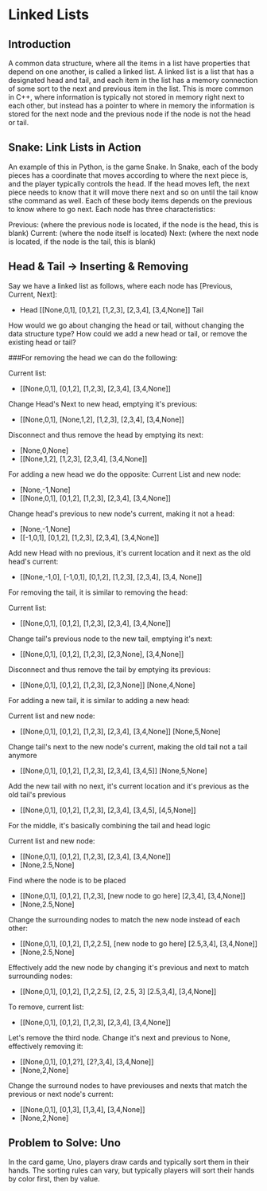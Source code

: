 # Linked Lists

## Introduction

A common data structure, where all the items in a list have properties that depend on one another, is called a linked list. A linked list is a list that has a designated head and tail, and each item in the list has a memory connection of some sort to the next and previous item in the list. This is more common in C++, where information is typically not stored in memory right next to each other, but instead has a pointer to where in memory the information is stored for the next node and the previous node if the node is not the head or tail.

## Snake: Link Lists in Action

An example of this in Python, is the game Snake. In Snake, each of the body pieces has a coordinate that moves according to where the next piece is, and the player typically controls the head. If the head moves left, the next piece needs to know that it will move there next and so on until the tail know sthe command as well. Each of these body items depends on the previous to know where to go next. Each node has three characteristics:

Previous: (where the previous node is located, if the node is the head, this is blank)
Current: (where the node itself is located)
Next: (where the next node is located, if the node is the tail, this is blank)

## Head & Tail -> Inserting & Removing

Say we have a linked list as follows, where each node has [Previous, Current, Next]:


* Head [[None,0,1], [0,1,2], [1,2,3], [2,3,4], [3,4,None]] Tail

How would we go about changing the head or tail, without changing the data structure type? How could we add a new head or tail, or remove the existing head or tail?

###For removing the head we can do the following:

Current list: 
* [[None,0,1], [0,1,2], [1,2,3], [2,3,4], [3,4,None]]

Change Head's Next to new head, emptying it's previous:
* [[None,0,1], [None,1,2], [1,2,3], [2,3,4], [3,4,None]]

Disconnect and thus remove the head by emptying its next:
* [None,0,None]     
* [[None,1,2], [1,2,3], [2,3,4], [3,4,None]]


For adding a new head we do the opposite:
Current List and new node:
* [None,-1,None]    
* [[None,0,1], [0,1,2], [1,2,3], [2,3,4], [3,4,None]]

Change head's previous to new node's current, making it not a head:
* [None,-1,None]    
* [[-1,0,1], [0,1,2], [1,2,3], [2,3,4], [3,4,None]]

Add new Head with no previous, it's current location and it next as the old head's current:
* [[None,-1,0], [-1,0,1], [0,1,2], [1,2,3], [2,3,4], [3,4, None]]


For removing the tail, it is similar to removing the head:

Current list:
* [[None,0,1], [0,1,2], [1,2,3], [2,3,4], [3,4,None]]

Change tail's previous node to the new tail, emptying it's next:
* [[None,0,1], [0,1,2], [1,2,3], [2,3,None], [3,4,None]]

Disconnect and thus remove the tail by emptying its previous:
* [[None,0,1], [0,1,2], [1,2,3], [2,3,None]]    [None,4,None]

For adding a new tail, it is similar to adding a new head:

Current list and new node:
* [[None,0,1], [0,1,2], [1,2,3], [2,3,4], [3,4,None]]   [None,5,None]

Change tail's next to the new node's current, making the old tail not a tail anymore
* [[None,0,1], [0,1,2], [1,2,3], [2,3,4], [3,4,5]]      [None,5,None]

Add the new tail with no next, it's current location and it's previous as the old tail's previous
* [[None,0,1], [0,1,2], [1,2,3], [2,3,4], [3,4,5], [4,5,None]]

For the middle, it's basically combining the tail and head logic

Current list and new node:
* [[None,0,1], [0,1,2], [1,2,3], [2,3,4], [3,4,None]]   
* [None,2.5,None]

Find where the node is to be placed
* [[None,0,1], [0,1,2], [1,2,3], [new node to go here] [2,3,4], [3,4,None]]   
* [None,2.5,None]

Change the surrounding nodes to match the new node instead of each other:
* [[None,0,1], [0,1,2], [1,2,2.5], [new node to go here] [2.5,3,4], [3,4,None]]   
* [None,2.5,None]

Effectively add the new node by changing it's previous and next to match surrounding nodes:
* [[None,0,1], [0,1,2], [1,2,2.5], [2, 2.5, 3] [2.5,3,4], [3,4,None]]


To remove, current list:
* [[None,0,1], [0,1,2], [1,2,3], [2,3,4], [3,4,None]]

Let's remove the third node. Change it's next and previous to None, effectively removing it:
* [[None,0,1], [0,1,2?], [2?,3,4], [3,4,None]]    
* [None,2,None]

Change the surround nodes to have previouses and nexts that match the previous or next node's current:
* [[None,0,1], [0,1,3], [1,3,4], [3,4,None]]      
* [None,2,None]

## Problem to Solve: Uno

In the card game, Uno, players draw cards and typically sort them in their hands. The sorting rules can vary, but typically players will sort their hands by color first, then by value.
